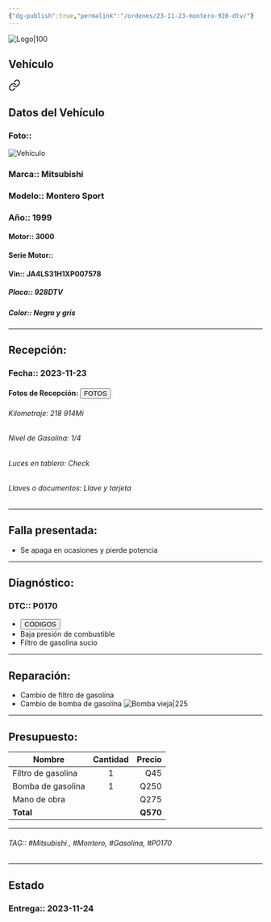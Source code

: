 ```yaml
---
{"dg-publish":true,"permalink":"/ordenes/23-11-23-montero-928-dtv/"}
---
```


![Logo|100](http://drive.google.com/uc?export=view&id=137fl3TIZ0-PU8b-Pt0bsjclwHub_u78G)

## Vehículo

<div class="transclusion internal-embed is-loaded"><a class="markdown-embed-link" href="/vehiculos/mitsubishi/montero-928-dtv/#datos-del-vehiculo" aria-label="Open link"><svg xmlns="http://www.w3.org/2000/svg" width="24" height="24" viewBox="0 0 24 24" fill="none" stroke="currentColor" stroke-width="2" stroke-linecap="round" stroke-linejoin="round" class="svg-icon lucide-link"><path d="M10 13a5 5 0 0 0 7.54.54l3-3a5 5 0 0 0-7.07-7.07l-1.72 1.71"></path><path d="M14 11a5 5 0 0 0-7.54-.54l-3 3a5 5 0 0 0 7.07 7.07l1.71-1.71"></path></svg></a><div class="markdown-embed">



## Datos del Vehículo 
### Foto:: 
![Vehículo](http://drive.google.com/uc?export=view&id=1INhCgxn6WBtJSYVzxedZIBL88Y2oiKtR)

### Marca:: Mitsubishi 
### Modelo:: Montero Sport 
### Año:: 1999
#### Motor:: 3000
#### Serie Motor:: 
#### Vin:: JA4LS31H1XP007578
##### Placa:: 928DTV
##### Color:: Negro y gris
---


</div></div>


## Recepción:
### Fecha:: 2023-11-23
#### Fotos de Recepción: <a href="http"><button class="btn success">FOTOS</button></a>

###### Kilometraje: 218 914Mi
###### Nivel de Gasolina: 1/4
###### Luces en tablero: Check
###### Llaves o documentos: Llave y tarjeta 

---

## Falla presentada:
- Se apaga en ocasiones y pierde potencia 


---

## Diagnóstico:
### DTC:: P0170

- <a href="https://usait.x431.com/Home/Report/reportDetail/diagnose_record_id/8075a263geAE548coGTdnRtZLr/report_type/D/l/es/timezone/-6"><button class="btn success">CÓDIGOS</button></a>
- Baja presión de combustible 
- Filtro de gasolina sucio 

---
## Reparación:
- Cambio de filtro de gasolina 
- Cambio de bomba de gasolina 
	![Bomba vieja|225](http://drive.google.com/uc?export=view&id=1IRVrrJwZXNX7zOSBbVjKgeJipChaPOfY)

---

## Presupuesto:

| Nombre             | Cantidad |   Precio |
| ------------------ |:--------:| --------:|
| Filtro de gasolina |    1     |      Q45 |
| Bomba de gasolina  |    1     |     Q250 |
| Mano de obra       |          |     Q275 |
| **Total**          |          | **Q570** |

---

###### TAG:: #Mitsubishi , #Montero, #Gasolina, #P0170

---

## Estado

### Entrega:: 2023-11-24